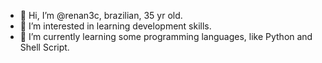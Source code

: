 - 👋 Hi, I’m @renan3c, brazilian, 35 yr old.
- 👀 I’m interested in learning development skills.
- 🌱 I’m currently learning some programming languages, like Python and Shell Script. 

<!---
renan3c/renan3c is a ✨ special ✨ repository because its `README.md` (this file) appears on your GitHub profile.
You can click the Preview link to take a look at your changes.
--->
